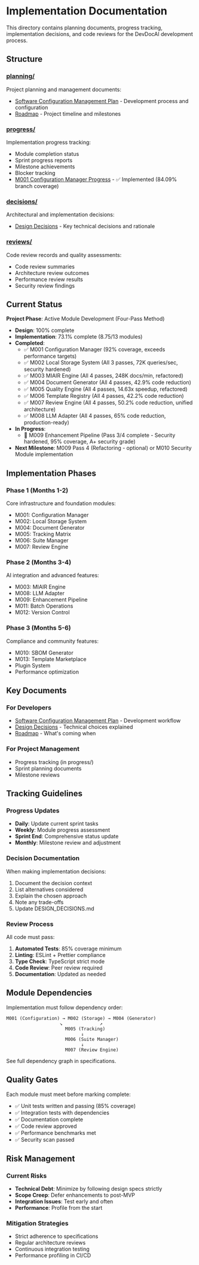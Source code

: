 # Implementation Documentation

This directory contains planning documents, progress tracking, implementation decisions, and code reviews for the DevDocAI development process.

## Structure

### [planning/](planning/)
Project planning and management documents:
- [Software Configuration Management Plan](planning/DESIGN-devdocsai-scmp.md) - Development process and configuration
- [Roadmap](planning/ROADMAP.md) - Project timeline and milestones

### [progress/](progress/)
Implementation progress tracking:
- Module completion status
- Sprint progress reports
- Milestone achievements
- Blocker tracking
- [M001 Configuration Manager Progress](progress/M001-ConfigurationManager-Progress.md) - ✅ Implemented (84.09% branch coverage)

### [decisions/](decisions/)
Architectural and implementation decisions:
- [Design Decisions](decisions/DESIGN_DECISIONS.md) - Key technical decisions and rationale

### [reviews/](reviews/)
Code review records and quality assessments:
- Code review summaries
- Architecture review outcomes
- Performance review results
- Security review findings

## Current Status

**Project Phase**: Active Module Development (Four-Pass Method)
- **Design**: 100% complete
- **Implementation**: 73.1% complete (8.75/13 modules)
- **Completed**: 
  - ✅ M001 Configuration Manager (92% coverage, exceeds performance targets)
  - ✅ M002 Local Storage System (All 3 passes, 72K queries/sec, security hardened)
  - ✅ M003 MIAIR Engine (All 4 passes, 248K docs/min, refactored)
  - ✅ M004 Document Generator (All 4 passes, 42.9% code reduction)
  - ✅ M005 Quality Engine (All 4 passes, 14.63x speedup, refactored)
  - ✅ M006 Template Registry (All 4 passes, 42.2% code reduction)
  - ✅ M007 Review Engine (All 4 passes, 50.2% code reduction, unified architecture)
  - ✅ M008 LLM Adapter (All 4 passes, 65% code reduction, production-ready)
- **In Progress**: 
  - 🚧 M009 Enhancement Pipeline (Pass 3/4 complete - Security hardened, 95% coverage, A+ security grade)
- **Next Milestone**: M009 Pass 4 (Refactoring - optional) or M010 Security Module implementation

## Implementation Phases

### Phase 1 (Months 1-2)
Core infrastructure and foundation modules:
- M001: Configuration Manager
- M002: Local Storage System
- M004: Document Generator
- M005: Tracking Matrix
- M006: Suite Manager
- M007: Review Engine

### Phase 2 (Months 3-4)
AI integration and advanced features:
- M003: MIAIR Engine
- M008: LLM Adapter
- M009: Enhancement Pipeline
- M011: Batch Operations
- M012: Version Control

### Phase 3 (Months 5-6)
Compliance and community features:
- M010: SBOM Generator
- M013: Template Marketplace
- Plugin System
- Performance optimization

## Key Documents

### For Developers
- [Software Configuration Management Plan](planning/DESIGN-devdocsai-scmp.md) - Development workflow
- [Design Decisions](decisions/DESIGN_DECISIONS.md) - Technical choices explained
- [Roadmap](planning/ROADMAP.md) - What's coming when

### For Project Management
- Progress tracking (in progress/)
- Sprint planning documents
- Milestone reviews

## Tracking Guidelines

### Progress Updates
- **Daily**: Update current sprint tasks
- **Weekly**: Module progress assessment
- **Sprint End**: Comprehensive status update
- **Monthly**: Milestone review and adjustment

### Decision Documentation
When making implementation decisions:
1. Document the decision context
2. List alternatives considered
3. Explain the chosen approach
4. Note any trade-offs
5. Update DESIGN_DECISIONS.md

### Review Process
All code must pass:
1. **Automated Tests**: 85% coverage minimum
2. **Linting**: ESLint + Prettier compliance
3. **Type Check**: TypeScript strict mode
4. **Code Review**: Peer review required
5. **Documentation**: Updated as needed

## Module Dependencies

Implementation must follow dependency order:
```
M001 (Configuration) → M002 (Storage) → M004 (Generator)
                    ↘              ↗
                      M005 (Tracking)
                            ↓
                      M006 (Suite Manager)
                            ↓
                      M007 (Review Engine)
```

See full dependency graph in specifications.

## Quality Gates

Each module must meet before marking complete:
- ✅ Unit tests written and passing (85% coverage)
- ✅ Integration tests with dependencies
- ✅ Documentation complete
- ✅ Code review approved
- ✅ Performance benchmarks met
- ✅ Security scan passed

## Risk Management

### Current Risks
- **Technical Debt**: Minimize by following design specs strictly
- **Scope Creep**: Defer enhancements to post-MVP
- **Integration Issues**: Test early and often
- **Performance**: Profile from the start

### Mitigation Strategies
- Strict adherence to specifications
- Regular architecture reviews
- Continuous integration testing
- Performance profiling in CI/CD